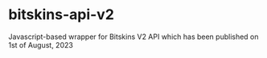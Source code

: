 # bitskins-api-v2
Javascript-based wrapper for Bitskins V2 API which has been published on 1st of August, 2023
